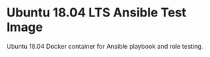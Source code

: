 # Ubuntu 18.04 LTS Ansible Test Image

Ubuntu 18.04 Docker container for Ansible playbook and role testing.
